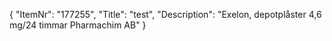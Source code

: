 {
  "ItemNr": "177255",
  "Title": "test",
  "Description": "Exelon, depotplåster 4,6 mg/24 timmar Pharmachim AB"
}